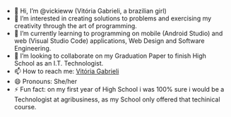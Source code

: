 - 👋 Hi, I’m @vickieww (Vitória Gabrieli, a brazilian girl)
- 👀 I’m interested in creating solutions to problems and exercising my creativity through the art of programming. 
- 🌱 I’m currently learning to programming on mobile (Android Studio) and web (Visual Studio Code) applications, Web Design and Software Engineering. 
- 💞️ I’m looking to collaborate on my Graduation Paper to finish High School as an I.T. Technologist.
- 📫 How to reach me: [Vitória Gabrieli](https://www.linkedin.com/in/vit%C3%B3ria-gabrieli-25b5a3274?utm_source=share&utm_campaign=share_via&utm_content=profile&utm_medium=android_app)
- 😄 Pronouns: She/her
- ⚡ Fun fact: on my first year of High School i was 100% sure i would be a Technologist at agribusiness, as my School only offered that techinical course.

<!---
vickieww/vickieww is a ✨ special ✨ repository because its `README.md` (this file) appears on your GitHub profile.
You can click the Preview link to take a look at your changes.
--->
